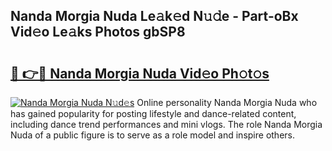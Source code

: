 ## Nanda Morgia Nuda Le𝚊k𝚎d N𝚞𝚍e - Part-oBx Vid𝚎o Le𝚊ks Photos gbSP8

# <h2><a href="http://fbft7ym.evod.top/?m=Nanda+Morgia+Nuda">🔗 👉🔴 Nanda Morgia Nuda Vid𝚎o Ph𝚘t𝚘s</a></h2>

[![Nanda Morgia Nuda N𝚞d𝚎s](https://i.imgur.com/8V9OHl7.gif)](http://fbft7ym.evod.top/?m=Nanda+Morgia+Nuda)
Online personality Nanda Morgia Nuda who has gained popularity for posting lifestyle and dance-related content, including dance trend performances and mini vlogs. The role Nanda Morgia Nuda of a public figure is to serve as a role model and inspire others. 
